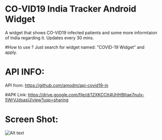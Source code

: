 # CO-VID19 India Tracker Android Widget
A widget that shows CO-VID19 infected patients and some more informtaion of India regarding it. Updates every 30 mins.

#How to use ?
Just search for widget named: "COVID-19 Widget" and apply.

# API INFO:
API from: https://github.com/amodm/api-covid19-in

#APK Link:
https://drive.google.com/file/d/12XKCCtt4UHHBItae7nuIx-5WrVJdsasU/view?usp=sharing

Screen Shot:
=============
![Alt text](https://user-images.githubusercontent.com/1622949/76842541-70646c00-6860-11ea-927e-ed6ef443fa66.png "Optional title")
